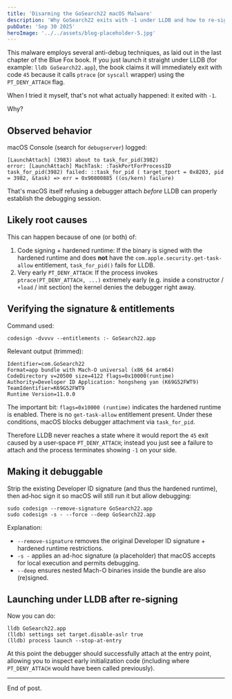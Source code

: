 ```yaml
---
title: 'Disarming the GoSearch22 macOS Malware'
description: 'Why GoSearch22 exits with -1 under LLDB and how to re-sign it so you can actually debug it.'
pubDate: 'Sep 30 2025'
heroImage: '../../assets/blog-placeholder-5.jpg'
---
```


This malware employs several anti-debug techniques, as laid out in the last chapter of the Blue Fox book. If you just launch it straight under LLDB (for example: `lldb GoSearch22.app`), the book claims it will immediately exit with code `45` because it calls `ptrace` (or `syscall` wrapper) using the `PT_DENY_ATTACH` flag.

When I tried it myself, that's not what actually happened: it exited with `-1`.

Why?

## Observed behavior

macOS Console (search for `debugserver`) logged:

```
[LaunchAttach] (3983) about to task_for_pid(3982)
error: [LaunchAttach] MachTask: :TaskPortForProcessID task_for_pid(3982) failed: ::task_for_pid ( target_tport = 0x8203, pid = 3982, &task) => err = 0x90800885 ((os/kern) failure)
```

That's macOS itself refusing a debugger attach *before* LLDB can properly establish the debugging session.

## Likely root causes

This can happen because of one (or both) of:

1. Code signing + hardened runtime: If the binary is signed with the hardened runtime and does **not** have the `com.apple.security.get-task-allow` entitlement, `task_for_pid()` fails for LLDB.
2. Very early `PT_DENY_ATTACH`: If the process invokes `ptrace(PT_DENY_ATTACH, ...)` extremely early (e.g. inside a constructor / `+load` / init section) the kernel denies the debugger right away.

## Verifying the signature & entitlements

Command used:

```
codesign -dvvvv --entitlements :- GoSearch22.app
```

Relevant output (trimmed):

```
Identifier=com.GoSearch22
Format=app bundle with Mach-O universal (x86_64 arm64)
CodeDirectory v=20500 size=4122 flags=0x10000(runtime)
Authority=Developer ID Application: hongsheng yan (K69G52FWT9)
TeamIdentifier=K69G52FWT9
Runtime Version=11.0.0
```

The important bit: `flags=0x10000 (runtime)` indicates the hardened runtime is enabled. There is no `get-task-allow` entitlement present. Under these conditions, macOS blocks debugger attachment via `task_for_pid`.

Therefore LLDB never reaches a state where it would report the `45` exit caused by a user‑space `PT_DENY_ATTACH`; instead you just see a failure to attach and the process terminates showing `-1` on your side.

## Making it debuggable

Strip the existing Developer ID signature (and thus the hardened runtime), then ad‑hoc sign it so macOS will still run it but allow debugging:

```
sudo codesign --remove-signature GoSearch22.app
sudo codesign -s - --force --deep GoSearch22.app
```

Explanation:

- `--remove-signature` removes the original Developer ID signature + hardened runtime restrictions.
- `-s -` applies an ad-hoc signature (a placeholder) that macOS accepts for local execution and permits debugging.
- `--deep` ensures nested Mach-O binaries inside the bundle are also (re)signed.

## Launching under LLDB after re-signing

Now you can do:

```
lldb GoSearch22.app
(lldb) settings set target.disable-aslr true
(lldb) process launch --stop-at-entry
```

At this point the debugger should successfully attach at the entry point, allowing you to inspect early initialization code (including where `PT_DENY_ATTACH` would have been called previously).

---

End of post.
